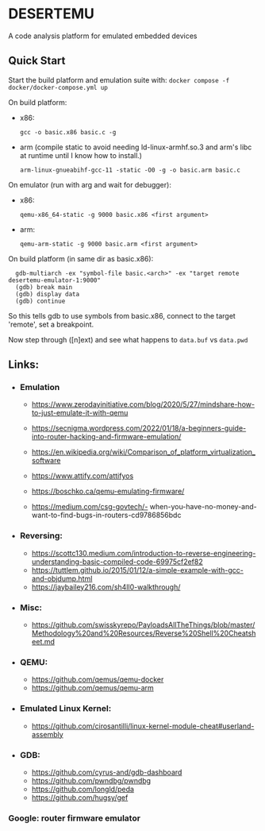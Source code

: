 # DESERTEMU
A code analysis platform for emulated embedded devices

## Quick Start
Start the build platform and emulation suite with:
`docker compose -f docker/docker-compose.yml up`

On build platform:
- x86:

  `gcc -o basic.x86 basic.c -g`
- arm (compile static to avoid needing ld-linux-armhf.so.3 and arm's libc at runtime until I know how to install.)

  `arm-linux-gnueabihf-gcc-11 -static -O0 -g -o basic.arm basic.c`

On emulator (run with arg and wait for debugger):
- x86:
  
  `qemu-x86_64-static -g 9000 basic.x86 <first argument>`
- arm:
  
  `qemu-arm-static -g 9000 basic.arm <first argument>`

On build platform (in same dir as basic.x86):
```
  gdb-multiarch -ex "symbol-file basic.<arch>" -ex "target remote desertemu-emulator-1:9000"
  (gdb) break main
  (gdb) display data
  (gdb) continue
```
So this tells gdb to use symbols from basic.x86, connect to the target 'remote', set a breakpoint.

Now step through ([n]ext) and see what happens to `data.buf` vs `data.pwd`

## Links:
- ### Emulation
  - https://www.zerodayinitiative.com/blog/2020/5/27/mindshare-how-to-just-emulate-it-with-qemu
  - https://secnigma.wordpress.com/2022/01/18/a-beginners-guide-into-router-hacking-and-firmware-emulation/
  - https://en.wikipedia.org/wiki/Comparison_of_platform_virtualization_software
  - https://www.attify.com/attifyos

  - https://boschko.ca/qemu-emulating-firmware/
  - https://medium.com/csg-govtech/- when-you-have-no-money-and-want-to-find-bugs-in-routers-cd9786856bdc
- ### Reversing:
  - https://scottc130.medium.com/introduction-to-reverse-engineering-understanding-basic-compiled-code-69975cf2ef82
  - https://tuttlem.github.io/2015/01/12/a-simple-example-with-gcc-and-objdump.html
  - https://jaybailey216.com/sh4ll0-walkthrough/
- ### Misc:
  - https://github.com/swisskyrepo/PayloadsAllTheThings/blob/master/Methodology%20and%20Resources/Reverse%20Shell%20Cheatsheet.md
- ### QEMU:
  - https://github.com/qemus/qemu-docker
  - https://github.com/qemus/qemu-arm
- ### Emulated Linux Kernel:
  - https://github.com/cirosantilli/linux-kernel-module-cheat#userland-assembly
- ### GDB:
  - https://github.com/cyrus-and/gdb-dashboard
  - https://github.com/pwndbg/pwndbg
  - https://github.com/longld/peda
  - https://github.com/hugsy/gef


### Google: router firmware emulator

